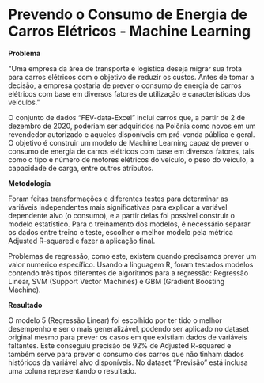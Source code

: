 # Prevendo o Consumo de Energia de Carros Elétricos - Machine Learning

**Problema**

"Uma empresa da área de transporte e logística deseja migrar sua frota para carros elétricos com o objetivo de reduzir os custos. Antes de tomar a decisão, a empresa gostaria de prever o consumo de energia de carros elétricos com base em diversos fatores de utilização e características dos veículos."

O conjunto de dados “FEV-data-Excel” inclui carros que, a partir de 2 de dezembro de 2020, poderiam ser adquiridos na Polônia como novos em um revendedor autorizado e aqueles disponíveis em pré-venda pública e geral. O objetivo é construir um modelo de Machine Learning capaz de prever o consumo de energia de carros elétricos com base em diversos fatores, tais como o tipo e número de motores elétricos do veículo, o peso do veículo, a capacidade de carga, entre outros atributos.

**Metodologia**

Foram feitas transformações e diferentes testes para determinar as variáveis independentes mais significativas para explicar a variável dependente alvo (o consumo), e a partir delas foi possível construir o modelo estatístico. Para o treinamento dos modelos, é necessário separar os dados entre treino e teste, escolher o melhor modelo pela métrica Adjusted R-squared e fazer a aplicação final.

Problemas de regressão, como este, existem quando precisamos prever um valor numérico específico. Usando a linguagem R, foram testados modelos contendo três tipos diferentes de algoritmos para a regressão: Regressão Linear, SVM (Support Vector Machines) e GBM (Gradient Boosting Machine).

**Resultado**

O modelo 5 (Regressão Linear) foi escolhido por ter tido o melhor desempenho e ser o mais generalizável, podendo ser aplicado no dataset original mesmo para prever os casos em que existiam dados de variáveis faltantes. Este conseguiu precisão de 92% de Adjusted R-squared e também serve para prever o consumo dos carros que não tinham dados históricos da variável alvo disponíveis. No dataset “Previsão” está inclusa uma coluna representando o resultado.
